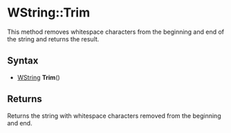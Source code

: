 # WString::Trim #

This method removes whitespace characters from the beginning and end of the string and returns the result.

## Syntax ##

- [WString](WString) **Trim**()

## Returns ##

Returns the string with whitespace characters removed from the beginning and end.

